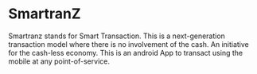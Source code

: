 # SmartranZ

Smartranz stands for Smart Transaction. This is a next-generation transaction model where there is no involvement of the cash. An initiative for the cash-less economy. This is an android App to transact using the mobile at any point-of-service.
